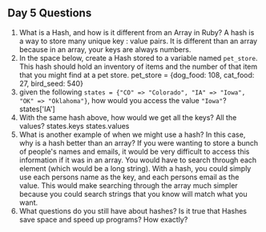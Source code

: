 ## Day 5 Questions

1. What is a Hash, and how is it different from an Array in Ruby?
A hash is a way to store many unique key : value pairs. It is different than an array because in an array, your keys are always numbers.
1. In the space below, create a Hash stored to a variable named `pet_store`.  This hash should hold an inventory of items and the number of that item that you might find at a pet store.
pet_store = {dog_food: 108, cat_food: 27, bird_seed: 540}
1. given the following `states = {"CO" => "Colorado", "IA" => "Iowa", "OK" => "Oklahoma"}`, how would you access the value `"Iowa"`?
states['IA']
1. With the same hash above, how would we get all the keys?  All the values?
states.keys
states.values
1. What is another example of when we might use a hash?  In this case, why is a hash better than an array?
If you were wanting to store a bunch of people's names and emails, it would be very difficult to access this information if it was in an array. You would have to search through each element (which would be a long string). With a hash, you could simply use each persons name as the key, and each persons email as the value. This would make searching through the array much simpler because you could search strings that you know will match what you want.
1. What questions do you still have about hashes?
Is it true that Hashes save space and speed up programs? How exactly?
